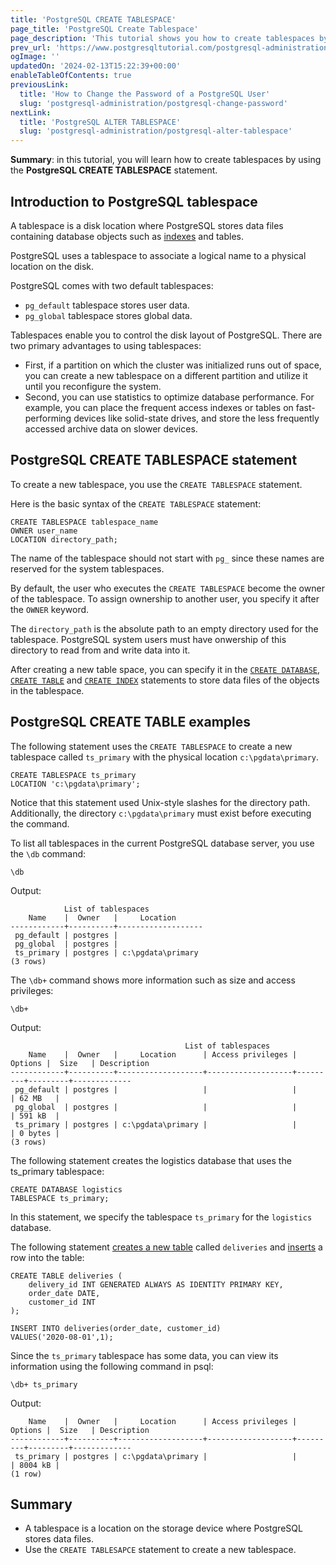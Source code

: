 ```yaml
---
title: 'PostgreSQL CREATE TABLESPACE'
page_title: 'PostgreSQL Create Tablespace'
page_description: 'This tutorial shows you how to create tablespaces by using the PostgreSQL CREATE TABLESPACE statement.'
prev_url: 'https://www.postgresqltutorial.com/postgresql-administration/postgresql-create-tablespace/'
ogImage: ''
updatedOn: '2024-02-13T15:22:39+00:00'
enableTableOfContents: true
previousLink:
  title: 'How to Change the Password of a PostgreSQL User'
  slug: 'postgresql-administration/postgresql-change-password'
nextLink:
  title: 'PostgreSQL ALTER TABLESPACE'
  slug: 'postgresql-administration/postgresql-alter-tablespace'
---
```


**Summary**: in this tutorial, you will learn how to create tablespaces by using the **PostgreSQL CREATE TABLESPACE** statement.

## Introduction to PostgreSQL tablespace

A tablespace is a disk location where PostgreSQL stores data files containing database objects such as [indexes](../postgresql-indexes) and tables.

PostgreSQL uses a tablespace to associate a logical name to a physical location on the disk.

PostgreSQL comes with two default tablespaces:

- `pg_default` tablespace stores user data.
- `pg_global` tablespace stores global data.

Tablespaces enable you to control the disk layout of PostgreSQL. There are two primary advantages to using tablespaces:

- First, if a partition on which the cluster was initialized runs out of space, you can create a new tablespace on a different partition and utilize it until you reconfigure the system.
- Second, you can use statistics to optimize database performance. For example, you can place the frequent access indexes or tables on fast\-performing devices like solid\-state drives, and store the less frequently accessed archive data on slower devices.

## PostgreSQL CREATE TABLESPACE statement

To create a new tablespace, you use the `CREATE TABLESPACE` statement.

Here is the basic syntax of the `CREATE TABLESPACE` statement:

```pgsql
CREATE TABLESPACE tablespace_name
OWNER user_name
LOCATION directory_path;
```

The name of the tablespace should not start with `pg_` since these names are reserved for the system tablespaces.

By default, the user who executes the `CREATE TABLESPACE` become the owner of the tablespace. To assign ownership to another user, you specify it after the `OWNER` keyword.

The `directory_path` is the absolute path to an empty directory used for the tablespace. PostgreSQL system users must have onwership of this directory to read from and write data into it.

After creating a new table space, you can specify it in the [`CREATE DATABASE`](postgresql-create-database), [`CREATE TABLE`](../postgresql-tutorial/postgresql-create-table) and [`CREATE INDEX`](../postgresql-indexes/postgresql-create-index) statements to store data files of the objects in the tablespace.

## PostgreSQL CREATE TABLE examples

The following statement uses the `CREATE TABLESPACE` to create a new tablespace called `ts_primary` with the physical location `c:\pgdata\primary`.

```pgsql
CREATE TABLESPACE ts_primary
LOCATION 'c:\pgdata\primary';
```

Notice that this statement used Unix\-style slashes for the directory path. Additionally, the directory `c:\pgdata\primary` must exist before executing the command.

To list all tablespaces in the current PostgreSQL database server, you use the `\db` command:

```shell
\db
```

Output:

```shell
            List of tablespaces
    Name    |  Owner   |     Location
------------+----------+-------------------
 pg_default | postgres |
 pg_global  | postgres |
 ts_primary | postgres | c:\pgdata\primary
(3 rows)
```

The `\db+` command shows more information such as size and access privileges:

```shell
\db+
```

Output:

```
                                       List of tablespaces
    Name    |  Owner   |     Location      | Access privileges | Options |  Size   | Description
------------+----------+-------------------+-------------------+---------+---------+-------------
 pg_default | postgres |                   |                   |         | 62 MB   |
 pg_global  | postgres |                   |                   |         | 591 kB  |
 ts_primary | postgres | c:\pgdata\primary |                   |         | 0 bytes |
(3 rows)
```

The following statement creates the logistics database that uses the ts_primary tablespace:

```pgsql
CREATE DATABASE logistics
TABLESPACE ts_primary;
```

In this statement, we specify the tablespace `ts_primary` for the `logistics` database.

The following statement [creates a new table](../postgresql-tutorial/postgresql-create-table) called `deliveries` and [inserts](../postgresql-tutorial/postgresql-insert) a row into the table:

```pgsql
CREATE TABLE deliveries (
    delivery_id INT GENERATED ALWAYS AS IDENTITY PRIMARY KEY,
    order_date DATE,
    customer_id INT
);

INSERT INTO deliveries(order_date, customer_id)
VALUES('2020-08-01',1);
```

Since the `ts_primary` tablespace has some data, you can view its information using the following command in psql:

```shell
\db+ ts_primary
```

Output:

```
    Name    |  Owner   |     Location      | Access privileges | Options |  Size   | Description
------------+----------+-------------------+-------------------+---------+---------+-------------
 ts_primary | postgres | c:\pgdata\primary |                   |         | 8004 kB |
(1 row)

```

## Summary

- A tablespace is a location on the storage device where PostgreSQL stores data files.
- Use the `CREATE TABLESAPCE` statement to create a new tablespace.
